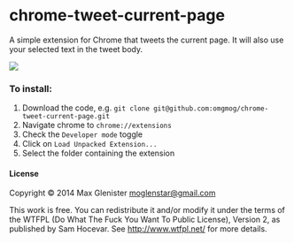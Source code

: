 chrome-tweet-current-page
=========================

A simple extension for Chrome that tweets the current page. It will also use your selected text in the tweet body.

![](http://cl.ly/VBjP/by%20default%202014-04-25%20at%2017.09.36.png)

### To install:

  1. Download the code, e.g. `git clone git@github.com:omgmog/chrome-tweet-current-page.git`
  2. Navigate chrome to `chrome://extensions`
  3. Check the `Developer mode` toggle
  4. Click on `Load Unpacked Extension...`
  5. Select the folder containing the extension


#### License

Copyright © 2014 Max Glenister <moglenstar@gmail.com>

This work is free. You can redistribute it and/or modify it under the
terms of the WTFPL (Do What The Fuck You Want To Public License), Version 2,
as published by Sam Hocevar. See http://www.wtfpl.net/ for more details.
